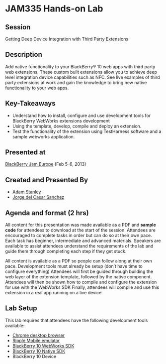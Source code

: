 # JAM335 Hands-on Lab

## Session
Getting Deep Device Integration with Third  Party Extensions

## Description
Add native functionality to your BlackBerry® 10 web apps with third party web extensions. These custom built extensions allow you to achieve deep level integration device capabilities such as NFC. See live examples of third party extensions at work and gain the knowledge to bring new native functionality to your web apps.

## Key-Takeaways
* Understand how to install, configure and use development tools for BlackBerry WebWorks extensions development
* Using the template, develop, compile and deploy an extension.
* Test the functionality of the extension using TestHarness software and a sample webworks application.

## Presented at
[BlackBerry Jam Europe](http://www.blackberryjamconference.com/europe) (Feb 5-6, 2013)

## Created and Presented By
* [Adam Stanley](https://twitter.com/#!/n_adam_stanley)
* [Jorge del Casar Sanchez](https://twitter.com/#!/jorgecasar)

## Agenda and format (2 hrs)
All content for this presentation was made available as a PDF and **sample code** for attendees to download at the start of the session.
Attendees are encouraged to complete tasks in order but can do so at their own pace. Each task has beginner, intermediate and advanced materials.
Speakers are available to assist attendees understand the requirements of the lab and guide them through completing each step if they get stuck.

All content is available as a PDF so people can follow along at their own pace.
Development tools must already be setup (don’t have time to configure everything)
Attendees will first be guided through building the web layer of the extension template, followed by the native component.
Attendees will then be shown how to compile and configure the extension for use with the WebWorks SDK
Finally, attendees will compile and use this extension in a real app running on a live device.


## Lab Setup
This lab requires that attendees have the following development tools available:
* [Chrome desktop browser](https://www.google.com/chrome)
* [Ripple Mobile emulator](https://developer.blackberry.com/html5/download/)
* [BlackBerry 10 WebWorks SDK](https://developer.blackberry.com/html5/download/)
* [BlackBerry 10 Native SDK](http://developer.blackberry.com/native/download/)
* BlackBerry 10 Device
